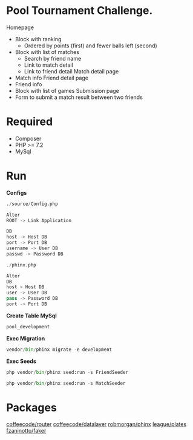 # Pool Tournament  Challenge.
Homepage 
  - Block with ranking 
    - Ordered by points (first) and fewer balls left (second) 
  - Block with list of matches 
    - Search by friend name 
    - Link to match detail 
    - Link to friend detail 
Match detail page 
  - Match info 
Friend detail page 
  - Friend info 
  - Block with list of games 
Submission page 
  - Form to submit a match result between two friends 


# Required
- Composer
- PHP >= 7.2
- MySql

# Run

__Configs__
```python
./source/Config.php

Alter
ROOT -> Link Application

DB
host -> Host DB
port -> Port DB
username -> User DB
passwd -> Password DB
```

```python
./phinx.php

Alter
DB
host > Host DB
user -> User DB
pass -> Password DB
port -> Port DB
```

__Create Table MySql__
```python
pool_development
```

**Exec Migration**
```python
vendor/bin/phinx migrate -e development
```

**Exec Seeds**
```python
php vendor/bin/phinx seed:run -s FriendSeeder
```
```python
php vendor/bin/phinx seed:run -s MatchSeeder
```


# Packages
[coffeecode/router](https://packagist.org/packages/coffeecode/router)
[coffeecode/datalayer](https://packagist.org/packages/coffeecode/datalayer)
[robmorgan/phinx](https://packagist.org/packages/robmorgan/phinx)
[league/plates](https://packagist.org/packages/league/plates)
[fzaninotto/faker](https://packagist.org/packages/fzaninotto/faker)